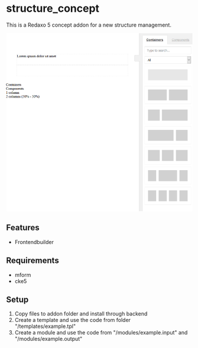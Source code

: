 # structure_concept
This is a Redaxo 5 concept addon for a new structure management.

![Structure Concept Frontendbuilder](docs/structure_concept_frontendbuilder.png)

## Features
- Frontendbuilder

## Requirements
- mform
- cke5

## Setup
1. Copy files to addon folder and install through backend
2. Create a template and use the code from folder "/templates/example.tpl"
3. Create a module and use the code from "/modules/example.input" and "/modules/example.output"